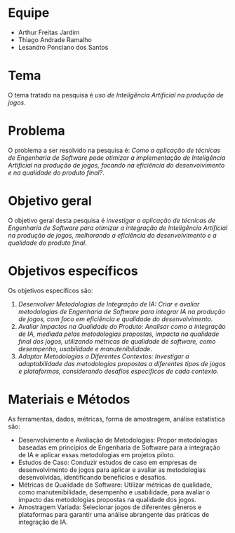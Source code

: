 # Equipe

* Arthur Freitas Jardim
* Thiago Andrade Ramalho
* Lesandro Ponciano dos Santos

# Tema
O tema tratado na pesquisa é _uso de Inteligência Artificial na produção de jogos_.

# Problema
O problema a ser resolvido na pesquisa é: _Como a aplicação de técnicas de Engenharia de Software pode otimizar a implementação de Inteligência Artificial na produção de jogos, focando na eficiência do desenvolvimento e na qualidade do produto final?_.

# Objetivo geral
O objetivo geral desta pesquisa é _investigar a aplicação de técnicas de Engenharia de Software para otimizar a integração de Inteligência Artificial na produção de jogos, melhorando a eficiência do desenvolvimento e a qualidade do produto final_.

# Objetivos específicos
Os objetivos específicos são:
1. _Desenvolver Metodologias de Integração de IA: Criar e avaliar metodologias de Engenharia de Software para integrar IA na produção de jogos, com foco em eficiência e qualidade do desenvolvimento_.
2. _Avaliar Impactos na Qualidade do Produto: Analisar como a integração de IA, mediada pelas metodologias propostas, impacta na qualidade final dos jogos, utilizando métricas de qualidade de software, como desempenho, usabilidade e manutenibilidade_.
3. _Adaptar Metodologias a Diferentes Contextos: Investigar a adaptabilidade das metodologias propostas a diferentes tipos de jogos e plataformas, considerando desafios específicos de cada contexto_.
   
# Materiais e Métodos
As ferramentas, dados, métricas, forma de amostragem, análise estatística são:
* Desenvolvimento e Avaliação de Metodologias: Propor metodologias baseadas em princípios de Engenharia de Software para a integração de IA e aplicar essas metodologias em projetos piloto.
* Estudos de Caso: Conduzir estudos de caso em empresas de desenvolvimento de jogos para aplicar e avaliar as metodologias desenvolvidas, identificando benefícios e desafios.
* Métricas de Qualidade de Software: Utilizar métricas de qualidade, como manutenibilidade, desempenho e usabilidade, para avaliar o impacto das metodologias propostas na qualidade dos jogos.
* Amostragem Variada: Selecionar jogos de diferentes gêneros e plataformas para garantir uma análise abrangente das práticas de integração de IA.
